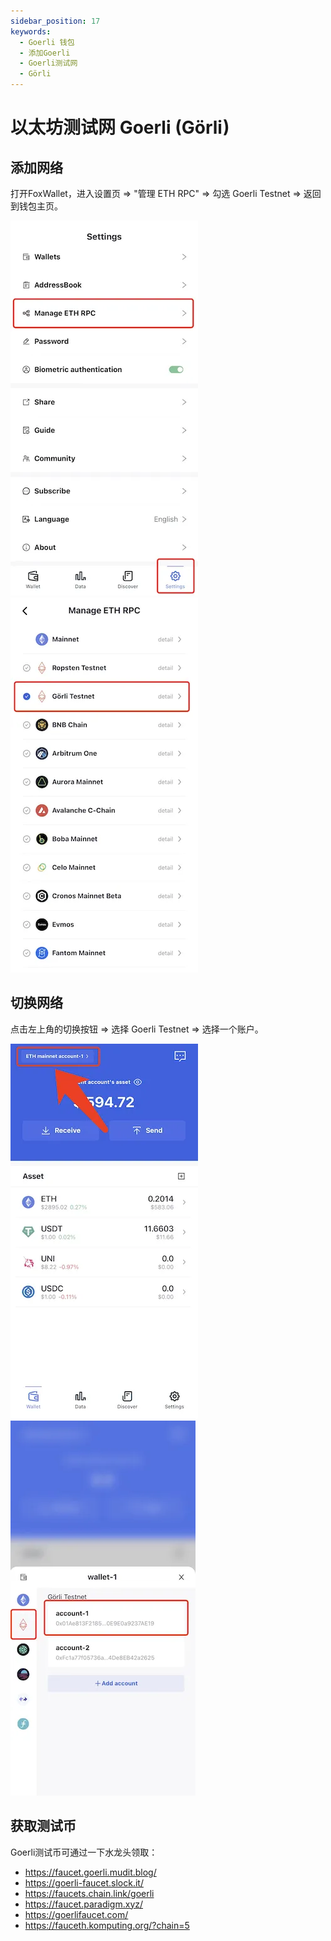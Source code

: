 ```yaml
---
sidebar_position: 17
keywords:
  - Goerli 钱包
  - 添加Goerli
  - Goerli测试网
  - Görli
---
```


# 以太坊测试网 Goerli (Görli)

## 添加网络
打开FoxWallet，进入设置页 => "管理 ETH RPC" => 勾选 Goerli Testnet => 返回到钱包主页。

![](../img/manage-eth-rpc.webp)![](../img/add-goerli.webp)

## 切换网络
点击左上角的切换按钮 => 选择 Goerli Testnet => 选择一个账户。

![](../img/switch-network.webp)![](../img/switch-goerli.webp)

## 获取测试币
Goerli测试币可通过一下水龙头领取：
* https://faucet.goerli.mudit.blog/
* https://goerli-faucet.slock.it/
* ​https://faucets.chain.link/goerli
* ​https://faucet.paradigm.xyz/
* https://goerlifaucet.com/
* https://fauceth.komputing.org/?chain=5